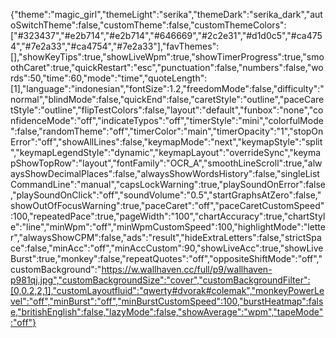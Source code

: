 {"theme":"magic_girl","themeLight":"serika","themeDark":"serika_dark","autoSwitchTheme":false,"customTheme":false,"customThemeColors":["#323437","#e2b714","#e2b714","#646669","#2c2e31","#d1d0c5","#ca4754","#7e2a33","#ca4754","#7e2a33"],"favThemes":[],"showKeyTips":true,"showLiveWpm":true,"showTimerProgress":true,"smoothCaret":true,"quickRestart":"esc","punctuation":false,"numbers":false,"words":50,"time":60,"mode":"time","quoteLength":[1],"language":"indonesian","fontSize":1.2,"freedomMode":false,"difficulty":"normal","blindMode":false,"quickEnd":false,"caretStyle":"outline","paceCaretStyle":"outline","flipTestColors":false,"layout":"default","funbox":"none","confidenceMode":"off","indicateTypos":"off","timerStyle":"mini","colorfulMode":false,"randomTheme":"off","timerColor":"main","timerOpacity":"1","stopOnError":"off","showAllLines":false,"keymapMode":"next","keymapStyle":"split","keymapLegendStyle":"dynamic","keymapLayout":"overrideSync","keymapShowTopRow":"layout","fontFamily":"OCR_A","smoothLineScroll":true,"alwaysShowDecimalPlaces":false,"alwaysShowWordsHistory":false,"singleListCommandLine":"manual","capsLockWarning":true,"playSoundOnError":false,"playSoundOnClick":"off","soundVolume":"0.5","startGraphsAtZero":false,"showOutOfFocusWarning":true,"paceCaret":"off","paceCaretCustomSpeed":100,"repeatedPace":true,"pageWidth":"100","chartAccuracy":true,"chartStyle":"line","minWpm":"off","minWpmCustomSpeed":100,"highlightMode":"letter","alwaysShowCPM":false,"ads":"result","hideExtraLetters":false,"strictSpace":false,"minAcc":"off","minAccCustom":90,"showLiveAcc":true,"showLiveBurst":true,"monkey":false,"repeatQuotes":"off","oppositeShiftMode":"off","customBackground":"https://w.wallhaven.cc/full/p9/wallhaven-p981qj.jpg","customBackgroundSize":"cover","customBackgroundFilter":[0,0.2,2,1],"customLayoutfluid":"qwerty#dvorak#colemak","monkeyPowerLevel":"off","minBurst":"off","minBurstCustomSpeed":100,"burstHeatmap":false,"britishEnglish":false,"lazyMode":false,"showAverage":"wpm","tapeMode":"off"}
